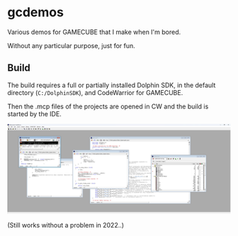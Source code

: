 # gcdemos

Various demos for GAMECUBE that I make when I'm bored.

Without any particular purpose, just for fun.

## Build

The build requires a full or partially installed Dolphin SDK, in the default directory (`C:/DolphinSDK`), and CodeWarrior for GAMECUBE.

Then the .mcp files of the projects are opened in CW and the build is started by the IDE.

![OldWarrior](/imgstore/OldWarrior.png)

(Still works without a problem in 2022..)
